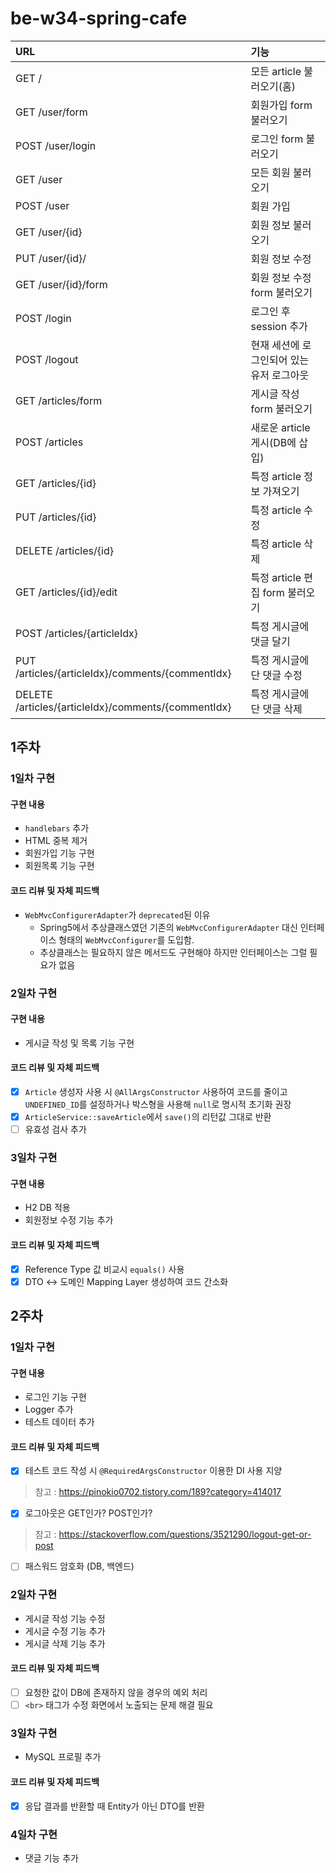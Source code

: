 # be-w34-spring-cafe

| URL                         | 기능                                    |
|:----------------------------|:--------------------------------------|
| GET /                       | 모든 article 불러오기(홈)                    |
| GET /user/form              | 회원가입 form 불러오기                        |
| POST /user/login            | 로그인 form 불러오기                       |
| GET /user                   | 모든 회원 불러오기                          |
| POST /user                  | 회원 가입 |
| GET /user/{id}              | 회원 정보 불러오기                  |
| PUT /user/{id}/             | 회원 정보 수정 |
| GET /user/{id}/form         | 회원 정보 수정 form 불러오기 |
| POST /login                 | 로그인 후 session 추가                      |
| POST /logout                | 현재 세션에 로그인되어 있는 유저 로그아웃               |
| GET /articles/form          | 게시글 작성 form 불러오기                |
| POST /articles              | 새로운 article 게시(DB에 삽입)                |
| GET /articles/{id}          | 특정 article 정보 가져오기                    |
| PUT /articles/{id}          | 특정 article 수정                    |
| DELETE /articles/{id}       | 특정 article 삭제                    |
| GET /articles/{id}/edit     | 특정 article 편집 form 불러오기                    |
| POST /articles/{articleIdx} | 특정 게시글에 댓글 달기 |
| PUT /articles/{articleIdx}/comments/{commentIdx} | 특정 게시글에 단 댓글 수정 |
| DELETE /articles/{articleIdx}/comments/{commentIdx} | 특정 게시글에 단 댓글 삭제 |

## 1주차

### 1일차 구현

#### 구현 내용

- `handlebars` 추가
- HTML 중복 제거
- 회원가입 기능 구현
- 회원목록 기능 구현

#### 코드 리뷰 및 자체 피드백

- `WebMvcConfigurerAdapter`가 `deprecated`된 이유
  - Spring5에서 추상클래스였던 기존의 `WebMvcConfigurerAdapter` 대신 인터페이스 형태의 `WebMvcConfigurer`를 도입함.
  - 추상클래스는 필요하지 않은 메서드도 구현해야 하지만 인터페이스는 그럴 필요가 없음

### 2일차 구현

#### 구현 내용

- 게시글 작성 및 목록 기능 구현

#### 코드 리뷰 및 자체 피드백

- [x] `Article` 생성자 사용 시 `@AllArgsConstructor` 사용하여 코드를 줄이고 
`UNDEFINED_ID`를 설정하거나 박스형을 사용해 `null`로 명시적 초기화 권장  
- [x] `ArticleService::saveArticle`에서 `save()`의 리턴값 그대로 반환
- [ ] 유효성 검사 추가

### 3일차 구현

#### 구현 내용

- H2 DB 적용
- 회원정보 수정 기능 추가

#### 코드 리뷰 및 자체 피드백

- [x] Reference Type 값 비교시 `equals()` 사용
- [x] DTO <-> 도메인 Mapping Layer 생성하여 코드 간소화

## 2주차

### 1일차 구현

#### 구현 내용

- 로그인 기능 구현
- Logger 추가
- 테스트 데이터 추가

#### 코드 리뷰 및 자체 피드백

- [x] 테스트 코드 작성 시 `@RequiredArgsConstructor` 이용한 DI 사용 지양
> 참고 : https://pinokio0702.tistory.com/189?category=414017
- [x] 로그아웃은 GET인가? POST인가?
> 참고 : https://stackoverflow.com/questions/3521290/logout-get-or-post
- [ ] 패스워드 암호화 (DB, 백엔드)

### 2일차 구현

- 게시글 작성 기능 수정
- 게시글 수정 기능 추가
- 게시글 삭제 기능 추가

#### 코드 리뷰 및 자체 피드백

- [ ] 요청한 값이 DB에 존재하지 않을 경우의 예외 처리
- [ ] `<br>` 태그가 수정 화면에서 노출되는 문제 해결 필요

### 3일차 구현

- MySQL 프로필 추가

#### 코드 리뷰 및 자체 피드백

- [x] 응답 결과를 반환할 때 Entity가 아닌 DTO를 반환

### 4일차 구현

- 댓글 기능 추가